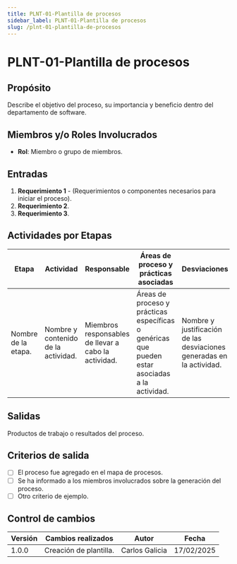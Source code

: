 ```yaml
---
title: PLNT-01-Plantilla de procesos
sidebar_label: PLNT-01-Plantilla de procesos
slug: /plnt-01-plantilla-de-procesos
---
```


# PLNT-01-Plantilla de procesos

## Propósito

Describe el objetivo del proceso, su importancia y beneficio dentro del departamento de software.

## Miembros y/o Roles Involucrados

- **Rol**: Miembro o grupo de miembros.

## Entradas

1. **Requerimiento 1** - (Requerimientos o componentes necesarios para iniciar el proceso).
2. **Requerimiento 2**.
3. **Requerimiento 3**.

## Actividades por Etapas

| Etapa               | Actividad                           | Responsable                                          | Áreas de proceso y prácticas asociadas                                                          | Desviaciones                                                          |
| ------------------- | ----------------------------------- | ---------------------------------------------------- | ----------------------------------------------------------------------------------------------- | --------------------------------------------------------------------- |
| Nombre de la etapa. | Nombre y contenido de la actividad. | Miembros responsables de llevar a cabo la actividad. | Áreas de proceso y prácticas específicas o genéricas que pueden estar asociadas a la actividad. | Nombre y justificación de las desviaciones generadas en la actividad. |

## Salidas

Productos de trabajo o resultados del proceso.

## Criterios de salida

- [ ] El proceso fue agregado en el mapa de procesos.
- [ ] Se ha informado a los miembros involucrados sobre la generación del proceso.
- [ ] Otro criterio de ejemplo.

## Control de cambios

| Versión | Cambios realizados     | Autor          | Fecha      |
| ------- | ---------------------- | -------------- | ---------- |
| 1.0.0   | Creación de plantilla. | Carlos Galicia | 17/02/2025 |
